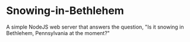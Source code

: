 # Snowing-in-Bethlehem
A simple NodeJS web server that answers the question, "Is it snowing in Bethlehem, Pennsylvania at the moment?"

